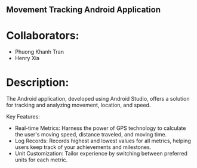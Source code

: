 ## Movement Tracking Android Application

# Collaborators: 
* Phuong Khanh Tran
* Henry Xia

# Description:
The Android application, developed using Android Studio, offers a solution for tracking and analyzing movement, location, and speed.

Key Features:
* Real-time Metrics: Harness the power of GPS technology to calculate the user's moving speed, distance traveled, and moving time.
* Log Records: Records highest and lowest values for all metrics, helping users keep track of your achievements and milestones.
* Unit Customization: Tailor experience by switching between preferred units for each metric.
